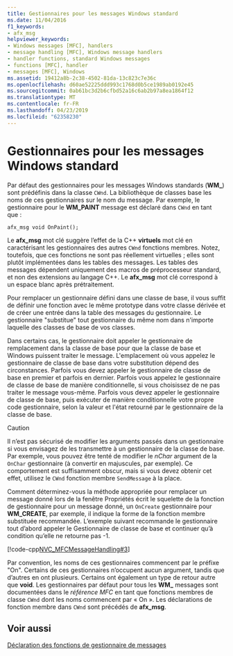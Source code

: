 ```yaml
---
title: Gestionnaires pour les messages Windows standard
ms.date: 11/04/2016
f1_keywords:
- afx_msg
helpviewer_keywords:
- Windows messages [MFC], handlers
- message handling [MFC], Windows message handlers
- handler functions, standard Windows messages
- functions [MFC], handler
- messages [MFC], Windows
ms.assetid: 19412a8b-2c38-4502-81da-13c823c7e36c
ms.openlocfilehash: d60ae52225ddd993c1768d0b5ce1989ab0192e45
ms.sourcegitcommit: 0ab61bc3d2b6cfbd52a16c6ab2b97a8ea1864f12
ms.translationtype: MT
ms.contentlocale: fr-FR
ms.lasthandoff: 04/23/2019
ms.locfileid: "62358230"
---
```

# <a name="handlers-for-standard-windows-messages"></a>Gestionnaires pour les messages Windows standard

Par défaut des gestionnaires pour les messages Windows standards (**WM_**) sont prédéfinis dans la classe `CWnd`. La bibliothèque de classes base les noms de ces gestionnaires sur le nom du message. Par exemple, le gestionnaire pour le **WM_PAINT** message est déclaré dans `CWnd` en tant que :

`afx_msg void OnPaint();`

Le **afx_msg** mot clé suggère l’effet de la C++ **virtuels** mot clé en caractérisant les gestionnaires des autres `CWnd` fonctions membres. Notez, toutefois, que ces fonctions ne sont pas réellement virtuelles ; elles sont plutôt implémentées dans les tables des messages. Les tables des messages dépendent uniquement des macros de préprocesseur standard, et non des extensions au langage C++. Le **afx_msg** mot clé correspond à un espace blanc après prétraitement.

Pour remplacer un gestionnaire défini dans une classe de base, il vous suffit de définir une fonction avec le même prototype dans votre classe dérivée et de créer une entrée dans la table des messages du gestionnaire. Le gestionnaire "substitue" tout gestionnaire du même nom dans n'importe laquelle des classes de base de vos classes.

Dans certains cas, le gestionnaire doit appeler le gestionnaire de remplacement dans la classe de base pour que la classe de base et Windows puissent traiter le message. L'emplacement où vous appelez le gestionnaire de classe de base dans votre substitution dépend des circonstances. Parfois vous devez appeler le gestionnaire de classe de base en premier et parfois en dernier. Parfois vous appelez le gestionnaire de classe de base de manière conditionnelle, si vous choisissez de ne pas traiter le message vous-même. Parfois vous devez appeler le gestionnaire de classe de base, puis exécuter de manière conditionnelle votre propre code gestionnaire, selon la valeur et l'état retourné par le gestionnaire de la classe de base.

> [!CAUTION]
>  Il n’est pas sécurisé de modifier les arguments passés dans un gestionnaire si vous envisagez de les transmettre à un gestionnaire de la classe de base. Par exemple, vous pouvez être tenté de modifier le *nChar* argument de la `OnChar` gestionnaire (à convertir en majuscules, par exemple). Ce comportement est suffisamment obscur, mais si vous devez obtenir cet effet, utilisez le `CWnd` fonction membre `SendMessage` à la place.

Comment déterminez-vous la méthode appropriée pour remplacer un message donné lors de la fenêtre Propriétés écrit le squelette de la fonction de gestionnaire pour un message donné, un `OnCreate` gestionnaire pour **WM_CREATE**, par exemple, il indique la forme de la fonction membre substituée recommandée. L’exemple suivant recommande le gestionnaire tout d’abord appeler le Gestionnaire de classe de base et continuer qu’à condition qu’elle ne retourne pas -1.

[!code-cpp[NVC_MFCMessageHandling#3](../mfc/codesnippet/cpp/handlers-for-standard-windows-messages_1.cpp)]

Par convention, les noms de ces gestionnaires commencent par le préfixe "On". Certains de ces gestionnaires n’occupent aucun argument, tandis que d’autres en ont plusieurs. Certains ont également un type de retour autre que **void**. Les gestionnaires par défaut pour tous les **WM_** messages sont documentées dans le *référence MFC* en tant que fonctions membres de classe `CWnd` dont les noms commencent par « On ». Les déclarations de fonction membre dans `CWnd` sont précédés de **afx_msg**.

## <a name="see-also"></a>Voir aussi

[Déclaration des fonctions de gestionnaire de messages](../mfc/declaring-message-handler-functions.md)
